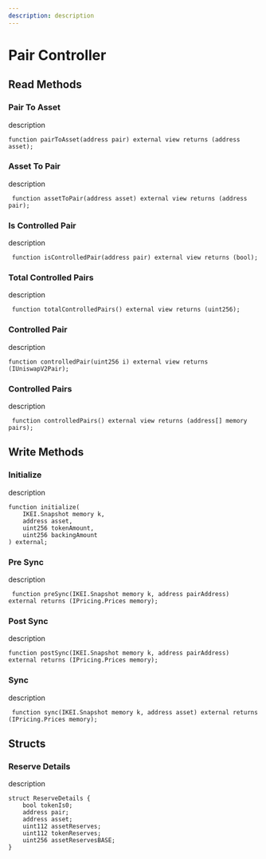 ```yaml
---
description: description
---
```


# Pair Controller

## Read Methods

### Pair To Asset

description

```solidity
function pairToAsset(address pair) external view returns (address asset);
```

### Asset To Pair

description

```solidity
 function assetToPair(address asset) external view returns (address pair);
```

### Is Controlled Pair

description

```solidity
 function isControlledPair(address pair) external view returns (bool);
```

### Total Controlled Pairs

description

```solidity
 function totalControlledPairs() external view returns (uint256);
```

### Controlled Pair

description&#x20;

```solidity
function controlledPair(uint256 i) external view returns (IUniswapV2Pair);
```

### Controlled Pairs

description

```solidity
 function controlledPairs() external view returns (address[] memory pairs);
```

## Write Methods

### Initialize

description

```solidity
function initialize(
    IKEI.Snapshot memory k,
    address asset,
    uint256 tokenAmount,
    uint256 backingAmount
) external;
```

### Pre Sync

description

```solidity
 function preSync(IKEI.Snapshot memory k, address pairAddress) external returns (IPricing.Prices memory);
```

### Post Sync

description

```solidity
function postSync(IKEI.Snapshot memory k, address pairAddress) external returns (IPricing.Prices memory);
```

### Sync

description

```solidity
 function sync(IKEI.Snapshot memory k, address asset) external returns (IPricing.Prices memory);
```

## Structs

### Reserve Details

description

```solidity
struct ReserveDetails {
    bool tokenIs0;
    address pair;
    address asset;
    uint112 assetReserves;
    uint112 tokenReserves;
    uint256 assetReservesBASE;
}
```
